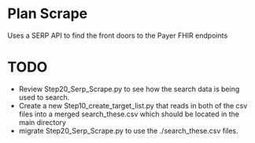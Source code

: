 Plan Scrape
===================

Uses a SERP API to find the front doors to the Payer FHIR endpoints

TODO
=====================

* Review Step20_Serp_Scrape.py to see how the search data is being used to search. 
* Create a new Step10_create_target_list.py that reads in both of the csv files into a merged search_these.csv which should be located in the main directory
* migrate Step20_Serp_Scrape.py to use the ./search_these.csv files. 
 
